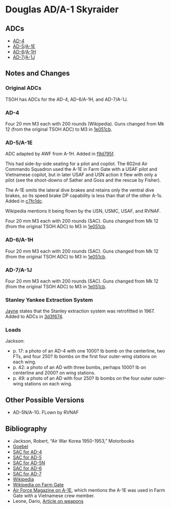 # Douglas AD/A-1 Skyraider


## ADCs

- [AD-4](AD-4.json)
- [AD-5](AD-5.json)/[A-1E](A-1E.json)
- [AD-6](AD-6.json)/[A-1H](A-1H.json)
- [AD-7](AD-7.json)/[A-1J](A-1J.json)

## Notes and Changes

### Original ADCs

TSOH has ADCs for the AD-4, AD-6/A-1H, and AD-7/A-1J.

### AD-4

Four 20 mm M3 each with 200 rounds (Wikipedia). Guns changed from Mk 12 (from the original TSOH ADC) to M3 in [1e051cb](https://github.com/alanwatsonforster/glass/commit/1e051cbb5e75da017d8c016e9726645657c6d3ff).

### AD-5/A-1E

ADC adapted by AWF from A-1H. Added in [f9d795f](https://github.com/alanwatsonforster/glass/commit/f9d795ffd56c21ee5bb0e962e8952c32de47ff89).

This had side-by-side seating for a pilot and copilot. The 602nd Air Commando Squadron used the A-1E in Farm Gate with a USAF pilot and Vietnamese copilot, but in later USAF and USN action it flew with only a pilot (see the shoot-downs of Sather and Goss and the rescue by Fisher).

The A-1E omits the lateral dive brakes and retains only the ventral dive brakes, so its speed brake DP capability is less than that of the other A-1s. Added in [c7fc1dc](https://github.com/alanwatsonforster/glass/commit/c7fc1dca91757dd5eec766faee8ae8cef6d66429).

Wikipedia mentions it being flown by the USN, USMC, USAF, and RVNAF.

Four 20 mm M3 each with 200 rounds (SAC). Guns changed from Mk 12 (from the original TSOH ADC) to M3 in [1e051cb](https://github.com/alanwatsonforster/glass/commit/1e051cbb5e75da017d8c016e9726645657c6d3ff).

### AD-6/A-1H

Four 20 mm M3 each with 200 rounds (SAC). Guns changed from Mk 12 (from the original TSOH ADC) to M3 in [1e051cb](https://github.com/alanwatsonforster/glass/commit/1e051cbb5e75da017d8c016e9726645657c6d3ff).

### AD-7/A-1J

Four 20 mm M3 each with 200 rounds (SAC). Guns changed from Mk 12 (from the original TSOH ADC) to M3 in [1e051cb](https://github.com/alanwatsonforster/glass/commit/1e051cbb5e75da017d8c016e9726645657c6d3ff).

### Stanley Yankee Extraction System

[Jayne](https://www.airuniversity.af.edu/Portals/10/ASPJ/journals/Volume-31_Issue-2/V-Jayne.pdf) states that the Stanley extraction system was retrofitted in 1967. Added to ADCs in [3d3f674](https://github.com/alanwatsonforster/glass/commit/3d3f674dcca86a640f4df7996111a4826d654c24).

### Loads

Jackson:
- p. 17: a photo of an AD-4 with one 1000? lb bomb on the centerline, two FTs, and four 250? lb bombs on the first four outer-wing stations on each wing.
- p. 42: a photo of an AD with three bombs, perhaps 1000? lb on centerline and 2000? on wing stations.
- p. 49: a photo of an AD with four 250? lb bombs on the four outer outer-wing stations on each wing.


## Other Possible Versions

- AD-5N/A-1G. FLown by RVNAF

## Bibliography

- Jackson, Robert, “Air War Korea 1950-1953,” Motorbooks
- [Goebel](https://www.airvectors.net/ava1spad.html)
- [SAC for AD-4](https://www.aahs-online.org/images/Navy_SAC/AD-4.pdf)
- [SAC for AD-5](https://www.aahs-online.org/images/Navy_SAC/AD-5.pdf)
- [SAC for AD-5N](https://www.aahs-online.org/images/Navy_SAC/AD-5N.pdf)
- [SAC for AD-6](https://www.aahs-online.org/images/Navy_SAC/AD-6.pdf)
- [SAC for AD-7](https://www.aahs-online.org/images/Navy_SAC/AD-7.pdf)
- [Wikipedia](https://en.wikipedia.org/wiki/Douglas_A-1_Skyraider)
- [Wikipedia on Farm Gate](https://en.wikipedia.org/wiki/Operation_Farm_Gate)
- [Air Force Magazine on A-1E](https://www.airandspaceforces.com/PDF/MagazineArchive/Magazine%20Documents/2007/June%202007/0607classics.pdf), which mentions the A-1E was used in Farm Gate with a Vietnamese crew member.
- Leone, Dario, [Article on weapons](https://theaviationgeekclub.com/this-cool-photo-features-the-impressive-ordnance-load-carried-by-an-a-1-skyraider-during-a-sandy-mission/)
